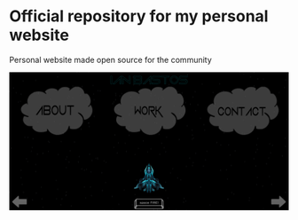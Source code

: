 # Official repository for my personal website

Personal website made open source for the community

![alt text](screens/intro.png)
